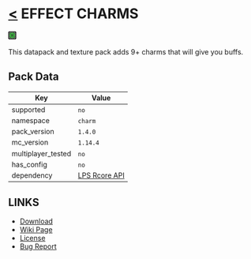 # [<](../README.md) EFFECT CHARMS

![alt](pack.png)

This datapack and texture pack adds 9+ charms that will give you buffs.

## Pack Data

| Key                | Value                                                                                                 |
| ------------------ | ----------------------------------------------------------------------------------------------------- |
| supported          | `no`                                                                                                  |
| namespace          | `charm`                                                                                               |
| pack_version       | `1.4.0`                                                                                               |
| mc_version         | `1.14.4`                                                                                              |
| multiplayer_tested | `no`                                                                                                  |
| has_config         | `no`                                                                                                  |
| dependency         | [LPS Rcore API](https://www.curseforge.com/minecraft/customization/legopitstops-recipe-core-datapack) |

## LINKS

-   [Download](https://www.curseforge.com/minecraft/customization/charms-1-14-datapack)
-   [Wiki Page](https://github.com/legopitstop/Datapacks/wiki)
-   [License](https://legopitstop.weebly.com/legopitstops-common-license-v2.html)
-   [Bug Report](https://github.com/legopitstop/Datapacks/issues)
